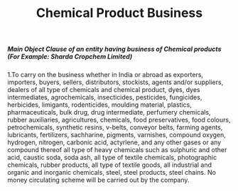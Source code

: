 ﻿---
title: "Chemical Product Business"
weight: 309
layout: docs
---

##### Main Object Clause of an entity having business of Chemical products (For Example: Sharda Cropchem Limited)


1.To carry on the business whether in India or abroad as exporters, importers, buyers, sellers, distributors, stockists, agents and/or suppliers, dealers of all type of chemicals and chemical product, dyes, dyes intermediates, agrochemicals, insecticides, pesticides, fungicides, herbicides, limigants, rodenticides, moulding material, plastics, pharmaceuticals, bulk drug, drug intermediate, perfumery chemicals, rubber auxiliaries, agricultures, chemicals, food preservatives, food colours, petrochemicals, synthetic resins, v-belts, conveyor belts, farming agents, lubricants, fertilizers, sachharine, pigments, varnishes, compound oxygen, hydrogen, nitrogen, carbonic acid, actyrlene, and any other gases or any compound thereof all type of heavy chemicals such as sulphuric and other acid, caustic soda, soda ash, all type of textile chemicals, photographic chemicals, rubber products, all type of textile goods, all industrial and organic and inorganic chemicals, steel, steel products, steel chains. No money circulating scheme will be carried out by the company.
